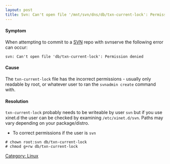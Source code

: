 ```yaml
---
layout: post 
title: Svn: Can't open file '/mnt/svn/dns/db/txn-current-lock': Permission denied Error (SVN)
---
```


#### Symptom

When attempting to commit to a [SVN](SVN "wikilink") repo with svnserve
the following error can occur:

    svn: Can't open file 'db/txn-current-lock': Permission denied

#### Cause

The `txn-current-lock` file has the incorrect permissions - usually only
readable by root, or whatever user to ran the `svnadmin create` command
with.

#### Resolution

`txn-current-lock` probably needs to be writeable by user `svn` but if
you use xinet.d the user can be checked by examining `/etc/xinet.d/svn`.
Paths may vary depending on your package/distro.

-   To correct permissions if the user is `svn`

<!-- -->

    # chown root:svn db/txn-current-lock
    # chmod g+rw db/txn-current-lock

[Category: Linux](Category:_Linux "wikilink")

